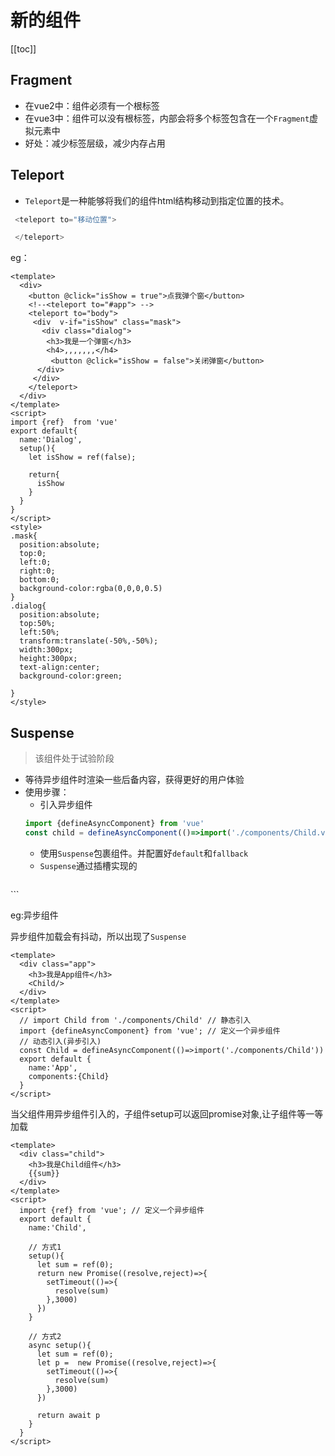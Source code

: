 # 新的组件

[[toc]]

## Fragment

- 在vue2中：组件必须有一个根标签
- 在vue3中：组件可以没有根标签，内部会将多个标签包含在一个`Fragment`虚拟元素中
- 好处：减少标签层级，减少内存占用


## Teleport

- `Teleport`是一种能够将我们的组件html结构移动到指定位置的技术。

```js
 <teleport to="移动位置">

 </teleport>
```

eg：
```vue
<template>
  <div>
    <button @click="isShow = true">点我弹个窗</button>
    <!--<teleport to="#app"> -->
    <teleport to="body">
     <div  v-if="isShow" class="mask">
       <div class="dialog">
        <h3>我是一个弹窗</h3>
        <h4>,,,,,,,</h4>
         <button @click="isShow = false">关闭弹窗</button>
      </div>
     </div>
    </teleport>
  </div>
</template>
<script>
import {ref}  from 'vue'
export default{
  name:'Dialog',
  setup(){
    let isShow = ref(false);

    return{
      isShow
    }
  }
}
</script>
<style>
.mask{
  position:absolute;
  top:0;
  left:0;
  right:0;
  bottom:0;
  background-color:rgba(0,0,0,0.5)
}
.dialog{
  position:absolute;
  top:50%;
  left:50%;
  transform:translate(-50%,-50%);
  width:300px;
  height:300px;
  text-align:center;
  background-color:green;
  
}
</style>
```




## Suspense

> 该组件处于试验阶段

- 等待异步组件时渲染一些后备内容，获得更好的用户体验
- 使用步骤：
  - 引入异步组件
  ```js
  import {defineAsyncComponent} from 'vue'
  const child = defineAsyncComponent(()=>import('./components/Child.vue'))
  ```
  - 使用`Suspense`包裹组件。并配置好`default`和`fallback`
  - `Suspense`通过插槽实现的
  ```vue
<template>
  <div class="app">
    <h3>我是App组件</h3>
    <Suspense>
      <template v-slot:default>
        <Child/>
      </template>
      <template v-slot:fallback>
        <h3>加载中...</h3>
      </template>
    </Suspense> 
  </div>
</template>
  ```

eg:异步组件

异步组件加载会有抖动，所以出现了`Suspense`
```vue
<template>
  <div class="app">
    <h3>我是App组件</h3>
    <Child/> 
  </div>
</template>
<script>
  // import Child from './components/Child' // 静态引入
  import {defineAsyncComponent} from 'vue'; // 定义一个异步组件
  // 动态引入(异步引入)
  const Child = defineAsyncComponent(()=>import('./components/Child'))
  export default {
    name:'App',
    components:{Child}
  }
</script>
  ```


  当父组件用异步组件引入的，子组件setup可以返回promise对象,让子组件等一等加载
```vue
<template>
  <div class="child">
    <h3>我是Child组件</h3>
    {{sum}}
  </div>
</template>
<script>
  import {ref} from 'vue'; // 定义一个异步组件
  export default {
    name:'Child',

    // 方式1
    setup(){
      let sum = ref(0);
      return new Promise((resolve,reject)=>{
        setTimeout(()=>{
          resolve(sum)
        },3000)
      })
    }

    // 方式2
    async setup(){
      let sum = ref(0);
      let p =  new Promise((resolve,reject)=>{
        setTimeout(()=>{
          resolve(sum)
        },3000)
      })

      return await p
    }
  }
</script>
```